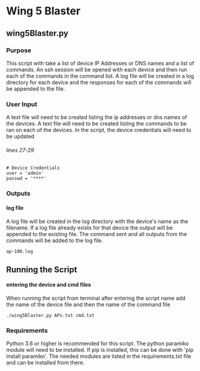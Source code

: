 # Wing 5 Blaster
## wing5Blaster.py
### Purpose
This script with take a list of device IP Addresses or DNS names and a list of commands. An ssh session will be opened with each device and then run each of the commands in the command list. A log file will be created in a log directory for each device and the responses for each of the commands will be appended to the file.

### User Input
A text file will need to be created listing the ip addresses or dns names of the devices.
A text file will need to be created listing the commands to be ran on each of the devices.
In the script, the device credentials will need to be updated
###### lines 27-29
```
# Device Credentials
user = 'admin'
passwd = '****'
```

### Outputs
#### log file 
A log file will be created in the log directory with the device's name as the filename. If a log file already exists for that device the output will be appended to the existing file. The command sent and all outputs from the commands will be added to the log file.
```
ap-100.log
```

## Running the Script
#### entering the device and cmd files
When running the script from terminal after entering the script name add the name of the device file and then the name of the command file
```
./wing5Blaster.py APs.txt cmd.txt
```

### Requirements
Python 3.6 or higher is recommended for this script.
The python paramiko module will need to be installed. If pip is installed, this can be done with 'pip install paramiko'. 
The needed modules are listed in the requirements.txt file and can be installed from there.